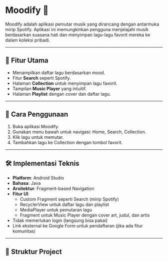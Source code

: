 # Moodify 🎵

Moodify adalah aplikasi pemutar musik yang dirancang dengan antarmuka mirip Spotify. Aplikasi ini memungkinkan pengguna menjelajahi musik berdasarkan suasana hati dan menyimpan lagu-lagu favorit mereka ke dalam koleksi pribadi.

---

## 🚀 Fitur Utama

- Menampilkan daftar lagu berdasarkan mood.
- Fitur **Search** seperti Spotify.
- Halaman **Collection** untuk menyimpan lagu favorit.
- Tampilan **Music Player** yang intuitif.
- Halaman **Playlist** dengan cover dan daftar lagu.

---

## 📱 Cara Penggunaan

1. Buka aplikasi Moodify.
2. Gunakan menu bawah untuk navigasi: Home, Search, Collection.
3. Klik lagu untuk memutar.
4. Tambahkan lagu ke Collection dengan tombol favorit.

---

## 🛠️ Implementasi Teknis

- **Platform**: Android Studio
- **Bahasa**: Java
- **Arsitektur**: Fragment-based Navigation
- **Fitur UI**:
  - Custom Fragment seperti Search (mirip Spotify)
  - RecyclerView untuk daftar lagu dan playlist
  - MediaPlayer untuk pemutaran lagu
  - Fragment untuk Music Player dengan cover art, judul, dan artis
- Tidak memerlukan login (langsung bisa pakai)
- Link eksternal ke Google Form untuk pendaftaran (jika ada fitur komunitas)

---

## 📂 Struktur Project

